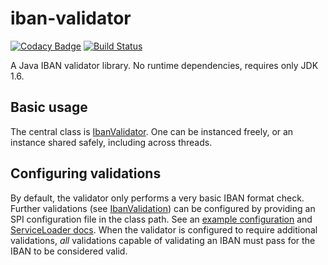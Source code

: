 # iban-validator

[![Codacy Badge](https://api.codacy.com/project/badge/Grade/6a47d943986f4a5b991cdf60351621be)](https://www.codacy.com/app/jakaarl/iban-validator?utm_source=github.com&utm_medium=referral&utm_content=jakaarl/iban-validator&utm_campaign=badger)
[![Build Status](https://travis-ci.org/jakaarl/iban-validator.svg?branch=master)](https://travis-ci.org/jakaarl/iban-validator)

A Java IBAN validator library. No runtime dependencies, requires only JDK 1.6.

## Basic usage

The central class is [IbanValidator](src/main/java/fi/kapsi/killnine/iban/IbanValidator.java). One can be instanced freely, or an instance shared safely, including across threads.

## Configuring validations

By default, the validator only performs a very basic IBAN format check. Further validations (see [IbanValidation](src/main/java/fi/kapsi/killnine/iban/spi/IbanValidation.java)) can be configured by providing an SPI configuration file in the class path. See an [example configuration](src/test/resources/META-INF/services/fi.kapsi.killnine.iban.spi.IbanValidation) and [ServiceLoader docs](http://docs.oracle.com/javase/6/docs/api/java/util/ServiceLoader.html). When the validator is configured to require additional validations, _all_ validations capable of validating an IBAN must pass for the IBAN to be considered valid.
